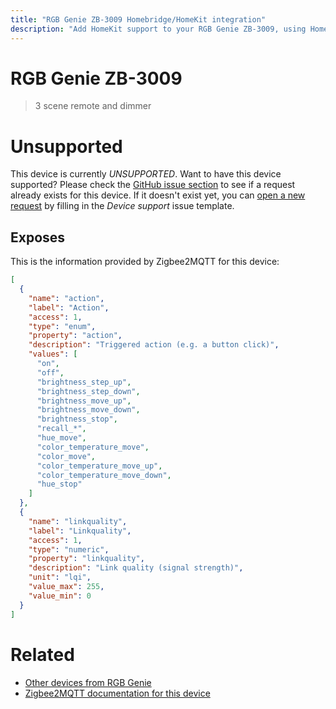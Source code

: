 ```yaml
---
title: "RGB Genie ZB-3009 Homebridge/HomeKit integration"
description: "Add HomeKit support to your RGB Genie ZB-3009, using Homebridge, Zigbee2MQTT and homebridge-z2m."
---
```

<!---
This file has been GENERATED using src/docgen/docgen.ts
DO NOT EDIT THIS FILE MANUALLY!
-->
# RGB Genie ZB-3009
> 3 scene remote and dimmer 


# Unsupported

This device is currently *UNSUPPORTED*.
Want to have this device supported? Please check the [GitHub issue section](https://github.com/itavero/homebridge-z2m/issues?q=ZB-3009) to see if a request already exists for this device.
If it doesn't exist yet, you can [open a new request](https://github.com/itavero/homebridge-z2m/issues/new?assignees=&labels=enhancement&template=device_support.yml&title=%5BDevice%5D+RGB%20Genie%20ZB-3009&model=RGB%20Genie%20ZB-3009&exposes=%5B%0A%20%20%7B%0A%20%20%20%20%22name%22%3A%20%22action%22%2C%0A%20%20%20%20%22label%22%3A%20%22Action%22%2C%0A%20%20%20%20%22access%22%3A%201%2C%0A%20%20%20%20%22type%22%3A%20%22enum%22%2C%0A%20%20%20%20%22property%22%3A%20%22action%22%2C%0A%20%20%20%20%22description%22%3A%20%22Triggered%20action%20(e.g.%20a%20button%20click)%22%2C%0A%20%20%20%20%22values%22%3A%20%5B%0A%20%20%20%20%20%20%22on%22%2C%0A%20%20%20%20%20%20%22off%22%2C%0A%20%20%20%20%20%20%22brightness_step_up%22%2C%0A%20%20%20%20%20%20%22brightness_step_down%22%2C%0A%20%20%20%20%20%20%22brightness_move_up%22%2C%0A%20%20%20%20%20%20%22brightness_move_down%22%2C%0A%20%20%20%20%20%20%22brightness_stop%22%2C%0A%20%20%20%20%20%20%22recall_*%22%2C%0A%20%20%20%20%20%20%22hue_move%22%2C%0A%20%20%20%20%20%20%22color_temperature_move%22%2C%0A%20%20%20%20%20%20%22color_move%22%2C%0A%20%20%20%20%20%20%22color_temperature_move_up%22%2C%0A%20%20%20%20%20%20%22color_temperature_move_down%22%2C%0A%20%20%20%20%20%20%22hue_stop%22%0A%20%20%20%20%5D%0A%20%20%7D%2C%0A%20%20%7B%0A%20%20%20%20%22name%22%3A%20%22linkquality%22%2C%0A%20%20%20%20%22label%22%3A%20%22Linkquality%22%2C%0A%20%20%20%20%22access%22%3A%201%2C%0A%20%20%20%20%22type%22%3A%20%22numeric%22%2C%0A%20%20%20%20%22property%22%3A%20%22linkquality%22%2C%0A%20%20%20%20%22description%22%3A%20%22Link%20quality%20(signal%20strength)%22%2C%0A%20%20%20%20%22unit%22%3A%20%22lqi%22%2C%0A%20%20%20%20%22value_max%22%3A%20255%2C%0A%20%20%20%20%22value_min%22%3A%200%0A%20%20%7D%0A%5D) by filling in the _Device support_ issue template.

## Exposes

This is the information provided by Zigbee2MQTT for this device:

```json
[
  {
    "name": "action",
    "label": "Action",
    "access": 1,
    "type": "enum",
    "property": "action",
    "description": "Triggered action (e.g. a button click)",
    "values": [
      "on",
      "off",
      "brightness_step_up",
      "brightness_step_down",
      "brightness_move_up",
      "brightness_move_down",
      "brightness_stop",
      "recall_*",
      "hue_move",
      "color_temperature_move",
      "color_move",
      "color_temperature_move_up",
      "color_temperature_move_down",
      "hue_stop"
    ]
  },
  {
    "name": "linkquality",
    "label": "Linkquality",
    "access": 1,
    "type": "numeric",
    "property": "linkquality",
    "description": "Link quality (signal strength)",
    "unit": "lqi",
    "value_max": 255,
    "value_min": 0
  }
]
```

# Related
* [Other devices from RGB Genie](../index.md#rgb_genie)
* [Zigbee2MQTT documentation for this device](https://www.zigbee2mqtt.io/devices/ZB-3009.html)